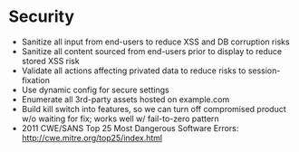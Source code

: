 Security
========

* Sanitize all input from end-users to reduce XSS and DB corruption risks
* Sanitize all content sourced from end-users prior to display to reduce stored XSS risk
* Validate all actions affecting privated data to reduce risks to session-fixation
* Use dynamic config for secure settings
* Enumerate all 3rd-party assets hosted on example.com
* Build kill switch into features, so we can turn off compromised product w/o waiting for fix; works well w/ fail-to-zero pattern
* 2011 CWE/SANS Top 25 Most Dangerous Software Errors: http://cwe.mitre.org/top25/index.html